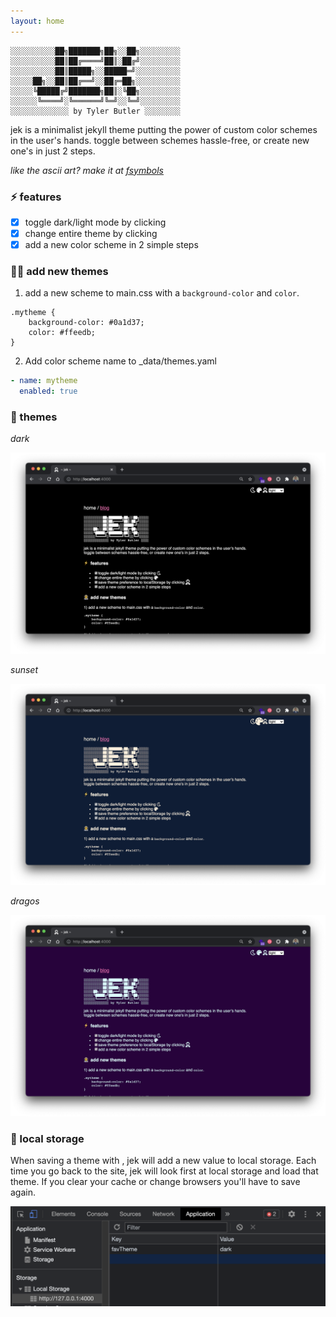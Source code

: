 ```yaml
---
layout: home
---
```


```text
░░░░░░░░░░██╗███████╗██╗░░██╗░░░░░░░░░
░░░░░░░░░░██║██╔════╝██║░██╔╝░░░░░░░░░
░░░░░░░░░░██║█████╗░░█████═╝░░░░░░░░░░
░░░░░██╗░░██║██╔══╝░░██╔═██╗░░░░░░░░░░
░░░░░╚█████╔╝███████╗██║░╚██╗░░░░░░░░░
░░░░░░╚════╝░╚══════╝╚═╝░░╚═╝░░░░░░░░░
░░░░░░░░░░░░░ by Tyler Butler ░░░░░░░░
```  

jek is a minimalist jekyll theme putting the power of custom color schemes in the user's hands. toggle between schemes hassle-free, or create new one's in just 2 steps.

*like the ascii art? make it at [fsymbols](https://fsymbols.com/text-art/)*
### ⚡ features

+  [x] toggle dark/light mode by clicking <i class="far fa-moon zoom"></i>
+  [x] change entire theme by clicking  <i class="fas fa-palette zoom"></i>
+  [x] add a new color scheme in 2 simple steps

### 👩‍🚀 add new themes

1) add a new scheme to main.css with a `background-color` and `color`.  

```
.mytheme {
    background-color: #0a1d37;
    color: #ffeedb;
}
```  

2) Add color scheme name to _data/themes.yaml  

```yaml
- name: mytheme
  enabled: true
```

### 🌈 themes

*dark*  

![](/assets/img/readme/preview-dark.png)

*sunset*   

![](/assets/img/readme/preview-sunset.png)

*dragos*  

![](/assets/img/readme/preview-dragos.png)  

### 💾 local storage 

When saving a theme with <i class="fas fa-palette zoom"></i>, jek will add a new value to local storage. Each time you go back to the site, jek will look first at local storage and load that theme. If you clear your cache or change browsers you'll have to save again.

![](/assets/img/readme/storage.png)





